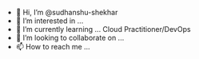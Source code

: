 - 👋 Hi, I’m @sudhanshu-shekhar
- 👀 I’m interested in ...
- 🌱 I’m currently learning ... Cloud Practitioner/DevOps
- 💞️ I’m looking to collaborate on ...
- 📫 How to reach me ...

<!---
sudhanshu-shekhar/sudhanshu-shekhar is a ✨ special ✨ repository because its `README.md` (this file) appears on your GitHub profile.
You can click the Preview link to take a look at your changes.
--->
